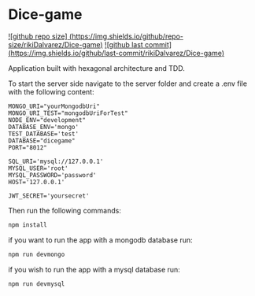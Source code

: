 # Dice-game

[![github repo size] (https://img.shields.io/github/repo-size/rikiDalvarez/Dice-game)](https://github.com/rikiDalvarez/Dice-game)
[![github last commit] (https://img.shields.io/github/last-commit/rikiDalvarez/Dice-game)](https://github.com/rikiDalvarez/Dice-game)

Application built with hexagonal architecture and TDD.

To start the server side navigate to the server folder and create a .env file with the following content:

```env
MONGO_URI="yourMongodbUri"
MONGO_URI_TEST="mongodbUriForTest"
NODE_ENV="development"
DATABASE_ENV='mongo'
TEST_DATABASE='test'
DATABASE="dicegame"
PORT="8012"

SQL_URI='mysql://127.0.0.1'
MYSQL_USER='root'
MYSQL_PASSWORD='password'
HOST='127.0.0.1'

JWT_SECRET='yoursecret'
```

Then run the following commands:

```bash
npm install
```

if you want to run the app with a mongodb database run:

```bash
npm run devmongo
```

if you wish to run the app with a mysql database run:

```bash
npm run devmysql
```
